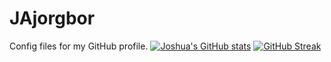 # JAjorgbor
Config files for my GitHub profile.
[![Joshua's GitHub stats](https://github-readme-stats.vercel.app/api?username=jajorgbor)](https://github.com/anuraghazra/github-readme-stats)
[![GitHub Streak](https://streak-stats.demolab.com/?user=jajorgbor)](https://git.io/streak-stats)
